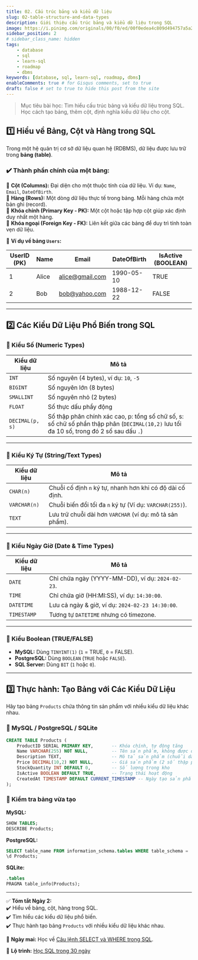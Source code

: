 ```yaml
---
title: 02. Cấu trúc bảng và kiểu dữ liệu
slug: 02-table-structure-and-data-types
description: Giới thiệu cấu trúc bảng và kiểu dữ liệu trong SQL
image: https://i.pinimg.com/originals/00/f0/ed/00f0edea4c809d494757a5a251291cfe.jpg
sidebar_position: 2
# sidebar_class_name: hidden
tags:
    - database
    - sql
    - learn-sql
    - roadmap
    - dbms
keywords: [database, sql, learn-sql, roadmap, dbms]
enableComments: true # for Gisqus comments, set to true
draft: false # set to true to hide this post from the site
---
```


> Mục tiêu bài học: Tìm hiểu cấu trúc bảng và kiểu dữ liệu trong SQL. Học cách tạo bảng, thêm cột, định nghĩa kiểu dữ liệu cho cột.

## **1️⃣ Hiểu về Bảng, Cột và Hàng trong SQL**  
Trong một hệ quản trị cơ sở dữ liệu quan hệ (RDBMS), dữ liệu được lưu trữ trong **bảng (table)**.  

### **✔️ Thành phần chính của một bảng:**  
📌 **Cột (Columns):** Đại diện cho một thuộc tính của dữ liệu. Ví dụ: `Name`, `Email`, `DateOfBirth`.  
📌 **Hàng (Rows):** Một dòng dữ liệu thực tế trong bảng. Mỗi hàng chứa một bản ghi (record).  
📌 **Khóa chính (Primary Key - PK):** Một cột hoặc tập hợp cột giúp xác định duy nhất một hàng.  
📌 **Khóa ngoại (Foreign Key - FK):** Liên kết giữa các bảng để duy trì tính toàn vẹn dữ liệu.  

📌 **Ví dụ về bảng `Users`:**  

| UserID (PK) | Name    | Email            | DateOfBirth | IsActive (BOOLEAN) |
|-------------|---------|------------------|-------------|--------------------|
| 1           | Alice   | alice@gmail.com  | 1990-05-10  | TRUE               |
| 2           | Bob     | bob@yahoo.com    | 1988-12-22  | FALSE              |

---

## **2️⃣ Các Kiểu Dữ Liệu Phổ Biến trong SQL**  
### **🔹 Kiểu Số (Numeric Types)**  
| Kiểu dữ liệu    | Mô tả                                  |
|-----------------|----------------------------------------|
| `INT`           | Số nguyên (4 bytes), ví dụ: `10`, `-5` |
| `BIGINT`        | Số nguyên lớn (8 bytes)                |
| `SMALLINT`      | Số nguyên nhỏ (2 bytes)                |
| `FLOAT`         | Số thực dấu phẩy động                  |
| `DECIMAL(p, s)` | Số thập phân chính xác cao, p: tổng số chữ số, s: số chữ số phần thập phân (`DECIMAL(10,2)` lưu tối đa 10 số, trong đó 2 số sau dấu `.`) |

---

### **🔹 Kiểu Ký Tự (String/Text Types)**  
| Kiểu dữ liệu | Mô tả                                                     |
|--------------|-----------------------------------------------------------|
| `CHAR(n)`    | Chuỗi cố định `n` ký tự, nhanh hơn khi có độ dài cố định. |
| `VARCHAR(n)` | Chuỗi biến đổi tối đa `n` ký tự (Ví dụ: `VARCHAR(255)`).  |
| `TEXT`       | Lưu trữ chuỗi dài hơn `VARCHAR` (ví dụ: mô tả sản phẩm).  |

---

### **🔹 Kiểu Ngày Giờ (Date & Time Types)**  
| Kiểu dữ liệu | Mô tả                                            |
|--------------|--------------------------------------------------|
| `DATE`       | Chỉ chứa ngày (YYYY-MM-DD), ví dụ: `2024-02-23`. |
| `TIME`       | Chỉ chứa giờ (HH:MI:SS), ví dụ: `14:30:00`.      |
| `DATETIME`   | Lưu cả ngày & giờ, ví dụ: `2024-02-23 14:30:00`. |
| `TIMESTAMP`  | Tương tự `DATETIME` nhưng có timezone.           |

---

### **🔹 Kiểu Boolean (TRUE/FALSE)**  
- **MySQL:** Dùng `TINYINT(1)` (`1` = TRUE, `0` = FALSE).  
- **PostgreSQL:** Dùng `BOOLEAN` (`TRUE` hoặc `FALSE`).  
- **SQL Server:** Dùng `BIT` (`1` hoặc `0`).  

---

## **3️⃣ Thực hành: Tạo Bảng với Các Kiểu Dữ Liệu**  
Hãy tạo bảng `Products` chứa thông tin sản phẩm với nhiều kiểu dữ liệu khác nhau.  

### **📌 MySQL / PostgreSQL / SQLite**  
```sql
CREATE TABLE Products (
    ProductID SERIAL PRIMARY KEY,       -- Khóa chính, tự động tăng
    Name VARCHAR(255) NOT NULL,         -- Tên sản phẩm, không được để trống
    Description TEXT,                   -- Mô tả sản phẩm (chuỗi dài)
    Price DECIMAL(10,2) NOT NULL,       -- Giá sản phẩm (2 số thập phân)
    StockQuantity INT DEFAULT 0,        -- Số lượng trong kho
    IsActive BOOLEAN DEFAULT TRUE,      -- Trạng thái hoạt động
    CreatedAt TIMESTAMP DEFAULT CURRENT_TIMESTAMP -- Ngày tạo sản phẩm
);
```

### **📌 Kiểm tra bảng vừa tạo**  
**MySQL:**  
```sql
SHOW TABLES;  
DESCRIBE Products;
```
**PostgreSQL:**  
```sql
SELECT table_name FROM information_schema.tables WHERE table_schema = 'public';  
\d Products;
```
**SQLite:**  
```sql
.tables
PRAGMA table_info(Products);
```

---

✅ **Tóm tắt Ngày 2:**  
✔️ Hiểu về bảng, cột, hàng trong SQL.  
✔️ Tìm hiểu các kiểu dữ liệu phổ biến.  
✔️ Thực hành tạo bảng `Products` với nhiều kiểu dữ liệu khác nhau.  

🚀 **Ngày mai:** Học về [Câu lệnh SELECT và WHERE trong SQL](03.%20SELECT%20-%20WHERE.md).

📌 **Lộ trình:** [Học SQL trong 30 ngày](00.%2030-Day%20SQL%20Learning%20Roadmap.md)